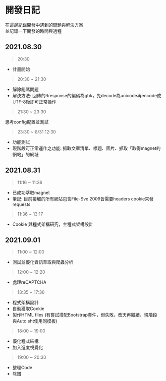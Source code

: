# 開發日記

在這邊紀錄開發中遇到的問題與解決方案<br>
並記錄一下開發的時間與過程

## 2021.08.30

> 20:30

 - 計畫開始

> 20:30 ~ 21:30

 - 解除亂碼問題
 - 解決方法: 回傳的Rresponse的編碼為gbk，先decode為unicode再encode成UTF-8後即可正常操作

> 21:30 ~ 23:30

思考config配置並測試

> 23:30 ~ 8/31 12:30

 - 功能測試
 - 現階段可正常運作之功能: 抓取文章清單、標題、圖片、抓取「取得magnet的網站」的網址

## 2021.08.31

> 11:16 ~ 11:36

 - 已成功萃取magnet
 - 筆記: 目前接觸的所有網站包含File-Sve 2009皆需要headers cookie來發requests

>  11:36 ~ 13:17

 - Cookie 與程式架構研究，主程式架構設計

## 2021.09.01

> 11:00 ~ 12:00

 - 測試並優化資訊萃取與爬蟲分析

> 12:00 ~ 12:20

 - 處理reCAPTCHA

> 13:35 ~ 17:30

 - 程式架構設計
 - 自動獲取Cookie
 - 製作HTML files (有嘗試搭配Bootstrap套件，但失敗，改天再繼續，現階段與Auto sht使用同模板)

> 18:00 ~ 19:00

 - 優化程式結構
 - 加入進度視覺化

> 19:00 ~ 20:30

 - 整理Code
 - 除錯
